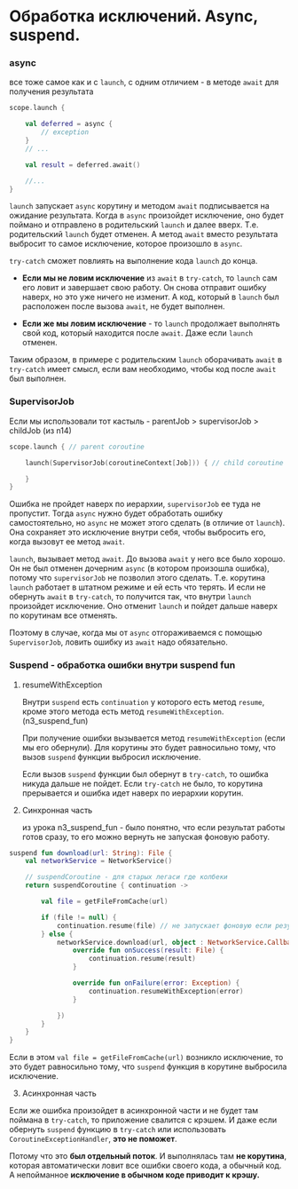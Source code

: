 # **Обработка исключений. Async, suspend.**

### async

все тоже самое как и с `launch`, с одним отличием - в методе `await` для получения результата

```kotlin
scope.launch {

    val deferred = async {
        // exception
    }
    // ...

    val result = deferred.await()

    //...
}
```

`launch` запускает `async` корутину и методом `await` подписывается на ожидание результата. Когда
в `async` произойдет исключение, оно будет поймано и отправлено в родительский `launch` и далее
вверх. Т.е. родительский `launch` будет отменен. А метод `await` вместо результата выбросит то самое
исключение, которое произошло в `async`.

`try-catch` сможет повлиять на выполнение кода `launch` до конца.

* **Если мы не ловим исключение** из `await` в `try-catch`, то `launch` сам его ловит и завершает
  свою работу. Он снова отправит ошибку наверх, но это уже ничего не изменит. А код, который
  в `launch` был расположен после вызова `await`, не будет выполнен.

* **Если же мы ловим исключение** - то `launch` продолжает выполнять свой код, который находится
  после `await`. Даже если `launch` отменен.

Таким образом, в примере с родительским `launch` оборачивать `await` в `try-catch` имеет смысл, если
вам необходимо, чтобы код после `await` был выполнен.

### SupervisorJob

Если мы использовали тот кастыль - parentJob > supervisorJob > childJob (из n14)

```kotlin
scope.launch { // parent coroutine

    launch(SupervisorJob(coroutineContext[Job])) { // child coroutine

    }
}
```

Ошибка не пройдет наверх по иерархии, `supervisorJob` ее туда не пропустит. Тогда `async` нужно
будет обработать ошибку самостоятельно, но `async` не может этого сделать (в отличие от `launch`).
Она сохраняет это исключение внутри себя, чтобы выбросить его, когда вызовут ее метод `await`.

`launch`, вызывает метод `await`. До вызова `await` у него все было хорошо. Он не был отменен
дочерним `async` (в котором произошла ошибка), потому что `supervisorJob` не позволил этого сделать.
Т.е. корутина `launch` работает в штатном режиме и ей есть что терять. И если не обернуть `await`
в `try-catch`, то получится так, что внутри `launch` произойдет исключение. Оно отменит `launch` и
пойдет дальше наверх по корутинам все отменять.

Поэтому в случае, когда мы от `async` отгораживаемся c помощью `SupervisorJob`, ловить ошибку
из `await` надо обязательно.

### Suspend - обработка ошибки внутри suspend fun

1. resumeWithException

   Внутри `suspend` есть `continuation` у которого есть метод `resume`, кроме этого метода есть
   метод `resumeWithException`. (n3_suspend_fun)

   При получение ошибки вызывается метод `resumeWithException` (если мы его обернули). Для корутины
   это будет равносильно тому, что вызов `suspend` функции выбросил исключение.

   Если вызов `suspend` функции был обернут в `try-catch`, то ошибка никуда дальше не пойдет. Если
   `try-catch` не было, то корутина прерывается и ошибка идет наверх по иерархии корутин.

2. Синхронная часть

   из урока n3_suspend_fun - было понятно, что если результат работы готов сразу, то его можно
   вернуть не запуская фоновую работу.

```kotlin
suspend fun download(url: String): File {
    val networkService = NetworkService()

    // suspendCoroutine - для старых легаси где колбеки
    return suspendCoroutine { continuation ->

        val file = getFileFromCache(url)

        if (file != null) {
            continuation.resume(file) // не запускает фоновую если результат готов
        } else {
            networkService.download(url, object : NetworkService.Callback {
                override fun onSuccess(result: File) {
                    continuation.resume(result)
                }

                override fun onFailure(error: Exception) {
                    continuation.resumeWithException(error)
                }

            })
        }
    }
}
```

Если в этом `val file = getFileFromCache(url)` возникло исключение, то это будет равносильно тому,
что `suspend` функция в корутине выбросила исключение.

3. Асинхронная часть

Если же ошибка произойдет в асинхронной части и не будет там поймана в `try-catch`, то приложение
свалится с крэшем. И даже если обернуть `suspend` функцию в `try-catch` или использовать
`CoroutineExceptionHandler`, **это не поможет**.

Потому что это **был отдельный поток**. И выполнялась там **не корутина**, которая автоматически
ловит все ошибки своего кода, а обычный код. А непойманное **исключение в обычном коде приводит к
крэшу.**


